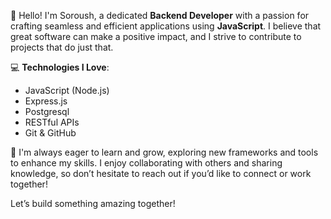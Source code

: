 

👋 Hello! I'm Soroush, a dedicated **Backend Developer** with a passion for crafting seamless and efficient applications using **JavaScript**. I believe that great software can make a positive impact, and I strive to contribute to projects that do just that.

💻 **Technologies I Love**:
- JavaScript (Node.js)
- Express.js
- Postgresql
- RESTful APIs
- Git & GitHub

🌟 I'm always eager to learn and grow, exploring new frameworks and tools to enhance my skills. I enjoy collaborating with others and sharing knowledge, so don’t hesitate to reach out if you’d like to connect or work together!

Let’s build something amazing together!
